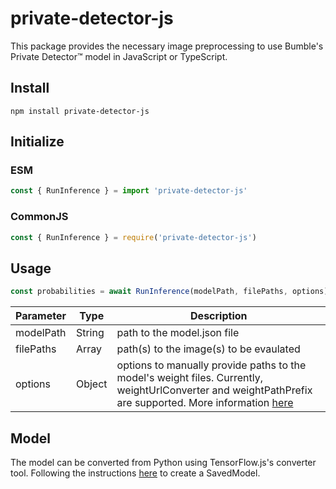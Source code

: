 # private-detector-js

This package provides the necessary image preprocessing to use Bumble's Private Detector™ model in JavaScript or TypeScript.

## Install
```shell
npm install private-detector-js
```

## Initialize

### ESM
```javascript
const { RunInference } = import 'private-detector-js'
```
### CommonJS
```javascript
const { RunInference } = require('private-detector-js')
```
## Usage
```javascript
const probabilities = await RunInference(modelPath, filePaths, options)
```

| Parameter | Type   | Description                                                                                                                   |
| --------- | ------ | ----------------------------------------------------------------------------------------------------------------------------- |
| modelPath | String | path to the model.json file                                                                                                   |
| filePaths | Array  | path(s) to the image(s) to be evaulated                                                                                         |
| options   | Object | options to manually provide paths to the model's weight files. Currently, weightUrlConverter and weightPathPrefix are supported. More information [here](https://js.tensorflow.org/api/latest/) |



## Model

The model can be converted from Python using TensorFlow.js's converter tool. Following the instructions [here](https://www.npmjs.com/package/@tensorflow/tfjs-converter) to create a SavedModel.